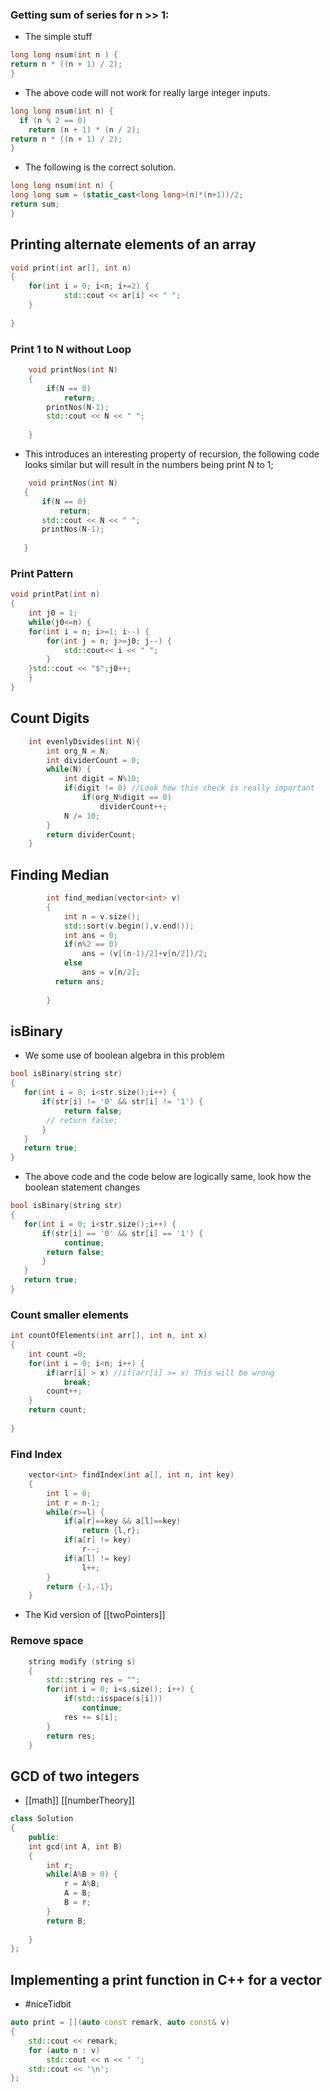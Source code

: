 ### Getting sum of series for n >> 1:
- The simple stuff
```cpp
long long nsum(int n ) {
return n * ((n + 1) / 2);
}
```
- The above code will not work for really large integer inputs.
```cpp
long long nsum(int n) {
  if (n % 2 == 0)
    return (n + 1) * (n / 2);
return n * ((n + 1) / 2);
}
```
- The following is the correct solution.
```cpp
long long nsum(int n) {
long long sum = (static_cast<long long>(n)*(n+1))/2;
return sum;
}
```

## Printing alternate elements of an array
```cpp
void print(int ar[], int n)
{
    for(int i = 0; i<n; i+=2) {
            std::cout << ar[i] << " ";
    }
    
}
```


### Print 1 to N without Loop
```cpp
    void printNos(int N)
    {
        if(N == 0)
            return;
        printNos(N-1);
        std::cout << N << " ";
        
    }
```
 - This introduces an interesting property of recursion, the following code looks similar but will result in the numbers being print N to 1;
 ```cpp
     void printNos(int N)
    {
        if(N == 0)
            return;
        std::cout << N << " ";
        printNos(N-1);
        
    }
```

### Print Pattern
```cpp
void printPat(int n)
{
    int j0 = 1;
    while(j0<=n) {
    for(int i = n; i>=1; i--) {
        for(int j = n; j>=j0; j--) {
            std::cout<< i << " ";
        }
    }std::cout << "$";j0++;
    }
}
```

## Count Digits

```cpp
    int evenlyDivides(int N){
        int org_N = N;
        int dividerCount = 0;
        while(N) {
            int digit = N%10;
            if(digit != 0) //Look how this check is really important
                if(org_N%digit == 0)
                    dividerCount++;
            N /= 10;
        }
        return dividerCount;
    }
```

## Finding Median
```cpp
		int find_median(vector<int> v)
		{
		    int n = v.size();
		    std::sort(v.begin(),v.end());
		    int ans = 0;
		    if(n%2 == 0)
		        ans = (v[(n-1)/2]+v[n/2])/2;
		    else
		        ans = v[n/2];
		  return ans;
		   
		}
```

## isBinary
- We some use of boolean algebra in this problem
```cpp
bool isBinary(string str)
{
   for(int i = 0; i<str.size();i++) {
       if(str[i] != '0' && str[i] != '1') {
            return false;
        // return false;
       }
   }
   return true;
}
```
- The above code and the code below are logically same, look how the boolean statement changes
```cpp
bool isBinary(string str)
{
   for(int i = 0; i<str.size();i++) {
       if(str[i] == '0' && str[i] == '1') {
            continue;
        return false;
       }
   }
   return true;
}
```

### Count smaller elements
```cpp
int countOfElements(int arr[], int n, int x) 
{   
    int count =0;
    for(int i = 0; i<n; i++) {
        if(arr[i] > x) //if(arr[i] >= x) This will be wrong
            break;
        count++;
    }
    return count;
    
}
```


### Find Index
```cpp
    vector<int> findIndex(int a[], int n, int key)
    {
        int l = 0;
        int r = n-1;
        while(r>=l) {
            if(a[r]==key && a[l]==key)
                return {l,r};
            if(a[r] != key)
                r--;
            if(a[l] != key)
                l++;
        }
        return {-1,-1};
    }
```
- The Kid version of [[twoPointers]]

### Remove space
```cpp
    string modify (string s)
    {
        std::string res = "";
        for(int i = 0; i<s.size(); i++) {
            if(std::isspace(s[i]))
                continue;
            res += s[i];
        }
        return res;
    }
```

## GCD of two integers
- [[math]] [[numberTheory]]
```cpp
class Solution
{
	public:
    int gcd(int A, int B) 
	{ 
	    int r;
	    while(A%B > 0) {
	        r = A%B;
	        A = B;
	        B = r;
	    }
	    return B;
	      
	} 
};
```


## Implementing a print function in C++ for a vector
- #niceTidbit
```cpp
auto print = [](auto const remark, auto const& v)
{
    std::cout << remark;
    for (auto n : v)
        std::cout << n << ' ';
    std::cout << '\n';
};
```
